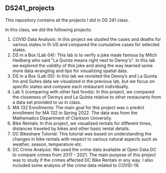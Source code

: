 ## DS241_projects

This repository contains all the projects I did in DS 241 class.

In this class, we did the following projects:

1. COVID Data Analysis: In this project we studied the cases and deaths for various states in th US and compared the cumulative cases for selected states.
2. DS in a Box (Lab 04): This lab is to verify a joke made famous by Mitch Hedberg who said "La Quinta means right next to Denny's". In this lab we explored the validity of this joke and along the way learned some more data wrangling and tips for visualizing spatial data.
3. DS in a Box (Lab 05): In this lab we revisited the Denny’s and La Quinta Inn and Suites data we visualized in the previous lab, but we focus on specific states and compare each restaurant individually.
4. Lab 5 (comparing with other fast foods): In this project, we compared the closeness of Dennys and La Quinta relative to other restaurants from a data set provided to us in class.
5. MA 132 Enrollments: The main goal for this project was o predict enrollment for MA 132 in Spring 2022. The data was from the Mathematics Department of Clarkson University.
6. Bike Rentals: In this project, we visualized rentals for different times, distances traveled by bikes and other basic rental details.
7. DC Bikeshare Tutorial: This tutorial was based on understanding the changes in bike rentals with respect to various natural aspects such as weather, season, temperature etc.
8. DC Crime Analysis: We used the crime data available at Open Data DC to compare crimes from 2017 - 2021. The main purpose of this project was to study if the crimes affected DC Bike Rentals in any way. I also included some analysis of the crime data related to COVID-19.
